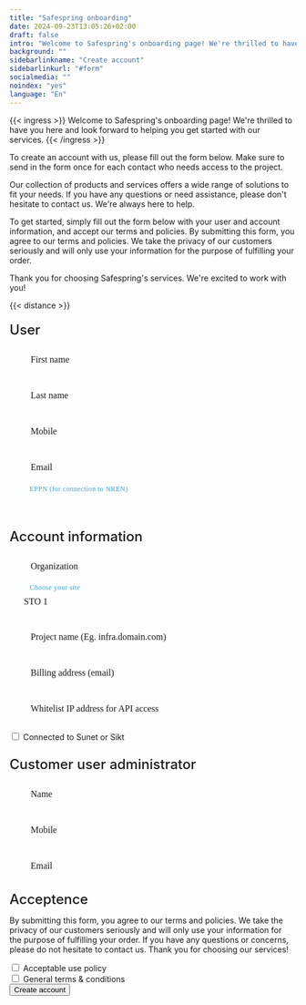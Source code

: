 ```yaml
---
title: "Safespring onboarding"
date: 2024-09-23T13:05:26+02:00
draft: false
intro: "Welcome to Safespring's onboarding page! We're thrilled to have you here and look forward to helping you get started with our services. "
background: ""
sidebarlinkname: "Create account"
sidebarlinkurl: "#form"
socialmedia: ""
noindex: "yes"
language: "En"
---
```


<link rel="stylesheet" href="https://cdn.jsdelivr.net/npm/@material/checkbox/dist/mdc.checkbox.min.css">
<link rel="stylesheet" href="https://cdn.jsdelivr.net/npm/@material/form-field/dist/mdc.form-field.min.css">
<link rel="stylesheet" href="https://cdn.jsdelivr.net/npm/@material/button/dist/mdc.button.min.css">

{{< ingress >}}
Welcome to Safespring's onboarding page! We're thrilled to have you here and look forward to helping you get started with our services.
{{< /ingress >}}

To create an account with us, please fill out the form below. Make sure to send in the form once for each contact who needs access to the project.

Our collection of products and services offers a wide range of solutions to fit your needs. If you have any questions or need assistance, please don't hesitate to contact us. We're always here to help.

To get started, simply fill out the form below with your user and account information, and accept our terms and policies. By submitting this form, you agree to our terms and policies. We take the privacy of our customers seriously and will only use your information for the purpose of fulfilling your order.

Thank you for choosing Safespring's services. We're excited to work with you!

{{< distance >}}

<style>
    /* Formulärcontainer */
    form {
        width: min(100%, 500px);
    }

    /* Rubriker */
    h2 {
        font-size: 1.5rem;
        font-weight: 500;
        margin-top: 20px;
        margin-bottom: 10px;
    }

    /* Textfält och andra inputfält */
    .form-field {
        position: relative;
        margin-bottom: 15px;
    }

    .form-field label {
        position: absolute;
        top: 50%;
        transform: translateY(-50%);
        left: 25px;
        pointer-events: none;
        font-size: 16px;
        font-weight: 400;
        transition: all 0.2s ease;
        background-color: transparent;
        padding: 0 8px;
        margin: 0 -8px;
        font-family: 'Montserrat';
        line-height: 16px;
        color: var(--middle-blue-color);
    }

    .form-field input[type="text"],
    .form-field input[type="email"],
    .form-field input[type="tel"],
    .form-field select {
        width: 100%;
        line-height: 16px;
        padding: 10px;
        border: solid 0.5px var(--main-color);
        border-radius: 100px;
        box-sizing: border-box;
        font-size: 16px;
        color: var(--main-color);
        padding: 15px 25px;
        background-color: transparent;
        font-family: 'Montserrat';

    }

    .form-field input[type="text"]:focus,
    .form-field input[type="email"]:focus,
    .form-field input[type="tel"]:focus,
    .form-field select:focus {
        outline: none;
        box-shadow: none;
        border: solid 0.5px var(--main-color) !important;       
    }

    .form-field input[type="text"]:valid ~ label,
    .form-field input[type="email"]:valid ~ label,
    .form-field input[type="tel"]:valid ~ label,
    .form-field select:valid ~ label {
        transform: translateY(-205%);
        -webkit-transform: translateY(-205%);
        color: #3C9BCD;
        font: 400 12px/16px 'Hind';
        letter-spacing: 0.5px;
        background-color: #fafefe;
        border-radius: 100px;
    }


    .form-field input[type="text"]:focus ~ label,
    .form-field input[type="email"]:focus ~ label,
    .form-field input[type="tel"]:focus ~ label,
    .form-field select:focus ~ label {
        transform: translateY(-205%);
        -webkit-transform: translateY(-205%);
        color: #3C9BCD;
        font: 400 12px/16px 'Hind';
        letter-spacing: 0.5px;
        background-color: #fafefe;
        border-radius: 100px;
    }

    .form-field.invalid.has-content input {
        border-color: red;
    }

    .form-field.invalid.has-content label {
        transform: translateY(-205%);
        -webkit-transform: translateY(-205%);
        color: red;
        font: 400 12px/16px 'Hind';
        letter-spacing: 0.5px;
        background-color: #fafefe;
        border-radius: 100px;
    }


    select {
        appearance: none;
        -webkit-appearance: none;
        -moz-appearance: none;
    }

    .selection-icon {
        position: absolute;
        right: 11px;
        top: 8px;
        padding: 10px 9px 6px 9px;
        border-radius: 100px;
        background-color: var(--cloud-blue-color);
        color: var(--middle-blue-color);
        z-index: -2;
    }

    /* Checkboxar */
    .form-field label {
        display: block;
        margin-bottom: 10px;
    }

    .form-field input[type="checkbox"] {
        margin-right: 10px;
        transform: translateY(2px);
    }

    .form-field.has-content label {
        color: #3C9BCD;
        font: 400 12px/16px 'Hind';
        letter-spacing: 0.5px;
        background-color: #fafefe;
    }

    .form-field.has-content.invalid label {
        color: red;
        font: 400 12px/16px 'Hind';
        letter-spacing: 0.5px;
        background-color: #fafefe;
    }

</style>

<form id="up-form" name="form_9549u6488cf25775f4e62b6d09de546b45f5f" action="https://power.upsales.com/api/external/formSubmit" method="POST">
    <h2 id="form">User</h2>
    <p></p>
    <div class="column-two">
        <div class="form-field">
            <input type="text" id="firstname" name="Contact.firstname" required>
            <label for="name"><i class="fas fa-user"></i>&nbsp;&nbsp;&nbsp;First name</label>
        </div>
        <div class="form-field">
            <input type="text" id="lastname" name="Contact.lastname" required>
            <label for="name"><i class="fas fa-user"></i>&nbsp;&nbsp;&nbsp;Last name</label>
        </div>
    </div>
    <div class="form-field">
        <input type="tel" id="phone" name="Contact.cellPhone" required>
        <label for="phone"><i class="fas fa-mobile-screen-button"></i>&nbsp;&nbsp;&nbsp;Mobile</label>
    </div>
    <div class="form-field">
        <input maxlength="512" type="email" placeholder="" pattern="^[a-zA-Z0-9.!#$%&amp;’*+\/=?^_`{|}~-]+@[a-zA-Z0-9-]+(?:\.[a-zA-Z0-9-]+){1,}$" title="Please enter a valid email" id="up-email-input" autocomplete="off" name="Contact.email" required="required">
        <label for="email"><i class="fas fa-envelope"></i>&nbsp;&nbsp;&nbsp;Email</label>
    </div>
    <div class="form-field">
        <input type="text" id="eppn" name="Extra.1683706722052">
        <label for="eppn"><i class="fas fa-input-text"></i>&nbsp;&nbsp;&nbsp;EPPN (for connection to NREN)</label>
    </div>
    <h2>Account information</h2>
    <p></p>
    <div class="form-field">
        <input maxlength="512" type="text" placeholder="" id="up-client-name-input" name="Client.name" required="required">
        <label for="organization"><i class="fas fa-briefcase"></i>&nbsp;&nbsp;&nbsp;Organization</label>
    </div>
    <div class="form-field">
        <select id="site" name="Extra.1683706744635" required>
            <optgroup label="Public cloud">
                <option value="STO 1">STO 1</option>
                <option value="STO 2">STO 2</option>
                <option value="OSL 1">OSL 1</option>
            </optgroup>
            <optgroup label="Sunet">
                <option value="STO 3">STO 3</option>
                <option value="STO 4">STO 4</option>
                <option value="DCO A">DCO A</option>
                <option value="DCO B">DCO B</option>
            </optgroup>
        </select>
        <label for="site"><i class="fas fa-cloud-check"></i>&nbsp;&nbsp;&nbsp;Choose your site</label><i class="fas fa-angle-down selection-icon"></i>
    </div>
    <div class="form-field">
        <input type="text" id="project" name="Extra.1683706799384" required placeholder="">
        <label for="project"><i class="fas fa-input-text"></i>&nbsp;&nbsp;&nbsp;Project name (Eg. infra.domain.com)</label>
    </div>
    <div class="form-field">
        <input maxlength="512" type="email" placeholder="" pattern="^[a-zA-Z0-9.!#$%&amp;’*+\/=?^_`{|}~-]+@[a-zA-Z0-9-]+(?:\.[a-zA-Z0-9-]+){1,}$" title="Please enter a valid email" id="billing" autocomplete="off" name="Extra.1683706812269" required="required">
        <label for="billing"><i class="fas fa-envelope-open-dollar"></i>&nbsp;&nbsp;&nbsp;Billing address (email)</label>
    </div>
    <div class="form-field">
        <input maxlength="512" type="text" id="ip" name="Extra.1683706829902" required>
        <label for="ip"><i class="fas fa-input-numeric"></i>&nbsp;&nbsp;&nbsp;Whitelist IP address for API access</label>
    </div>
    <div class="inputGroup" style="margin-bottom: 25px;">
        <input type="checkbox" value="yes" name="Extra.1715929693168" id="nren-ip-address">
        <label for="nren-ip-address"> Connected to Sunet or Sikt</label>
    </div>
    <h2>Customer user administrator</h2>
    <p></p>
    <div class="form-field">
        <input type="text" id="gatekeeper-name" name="Extra.1683706848970" required>
        <label for="gatekeeper-name"><i class="fas fa-user-gear"></i>&nbsp;&nbsp;&nbsp;Name</label>
    </div>
    <div class="form-field">
        <input type="tel" id="gatekeeper-phone" name="Extra.1683706862870" required>
        <label for="gatekeeper-phone"><i class="fa-kit fa-solid-mobile-screen-button-gear"></i>&nbsp;&nbsp;&nbsp;Mobile</label>
    </div>
    <div class="form-field">
        <input type="email" id="gatekeeper-email" name="Extra.1683706879354" required>
        <label for="gatekeeper-email"><i class="fa-kit fa-solid-envelope-gear"></i>&nbsp;&nbsp;&nbsp;Email</label>
    </div>
    <h2>Acceptence</h2>
    <p>By submitting this form, you agree to our terms and policies. We take the privacy of our customers seriously and will only use your information for the purpose of fulfilling your order. If you have any questions or concerns, please do not hesitate to contact us. Thank you for choosing our services!</p>
    <div class="inputGroup">
        <input type="checkbox" name="accept-usage" id="accept-usage" required>
        <label for="accept-usage">
            Acceptable use policy <a class="label-link" href="/documents/safespring-acceptable_use_policy.pdf" target="_blank"><i class="fa-solid fa-arrow-up-right-from-square"></i></a>
        </label>
    </div>
    <div class="inputGroup">
        <input type="checkbox" name="singleOptIn.qptjh8v9er" id="accept-terms" required>
        <label for="accept-terms"> 
        General terms & conditions <a class="label-link" href="/documents/safespring-general_terms _and_conditions.pdf" target="_blank"><i class="fa-solid fa-arrow-up-right-from-square"></i></a>
    </label>
    </div>
    <!-- REQUIRED FIELDS -->
    <input type="hidden" name="formCid" value="9549">
    <input type="hidden" name="formId" value="9549u6488cf25775f4e62b6d09de546b45f5f">
    <input type="hidden" name="isFrame" value="false">
    <input type="text" value="" name="validation" style="display: none;">
    <!-- END OF REQUIRED FIELDS -->
    <button class="button pt-1 pb-1 mt-2 submit-button" id="checkBtn" type="submit">Create account</button>
</form>
<script type="text/javascript">
    $(document).ready(function() {
        $('#checkBtn').click(function() {
            checked = $("input[type=checkbox]:checked").length;
            if (!checked) {
                alert("You must accept our terms our conditions");
                return false;
            }
        });
    });
</script>
<script>
    document.addEventListener("DOMContentLoaded", function(){
        const ids = ["#up-email-input", "#billing", "#gatekeeper-email"];
        ids.forEach(id => {
            const element = document.querySelector(id);
            if (element) {
                element.addEventListener("input", function (event) {
                    var emailField = event.target;
                    if (emailField.checkValidity()) {
                        emailField.parentElement.classList.remove("invalid");
                    } else {
                        emailField.parentElement.classList.add("invalid");
                    }
                    if (emailField.value) {
                        emailField.parentElement.classList.add("has-content");
                    } else {
                        emailField.parentElement.classList.remove("has-content");
                    }
                });
            }
        });
    });
</script>
